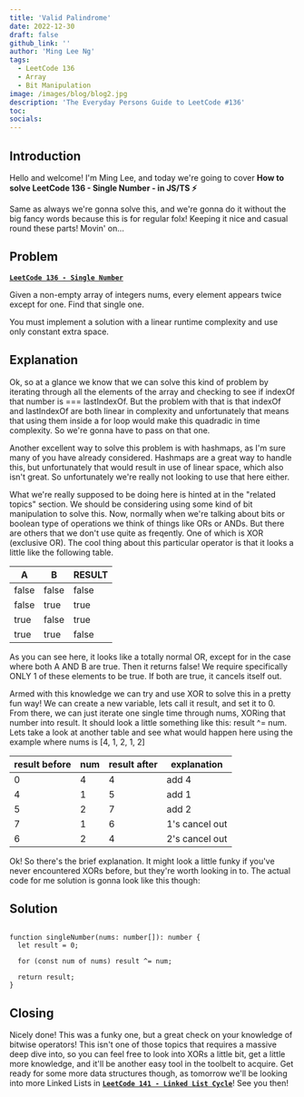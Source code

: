 ```yaml
---
title: 'Valid Palindrome'
date: 2022-12-30
draft: false
github_link: ''
author: 'Ming Lee Ng'
tags:
  - LeetCode 136
  - Array
  - Bit Manipulation
image: /images/blog/blog2.jpg
description: 'The Everyday Persons Guide to LeetCode #136'
toc:
socials:
---
```


## Introduction

Hello and welcome! I'm Ming Lee, and today we're going to cover **How to solve LeetCode 136 - Single Number - in JS/TS :zap:**

Same as always we're gonna solve this, and we're gonna do it without the big fancy words because this is for regular folx! Keeping it nice and casual
round these parts! Movin' on...

## Problem

<b><a href='https://leetcode.com/problems/single-number'>`LeetCode 136 - Single Number`</a></b>

Given a non-empty array of integers nums, every element appears twice except for one. Find that single one.

You must implement a solution with a linear runtime complexity and use only constant extra space.

## Explanation

Ok, so at a glance we know that we can solve this kind of problem by iterating through all the elements of the array and checking to see if indexOf
that number is === lastIndexOf. But the problem with that is that indexOf and lastIndexOf are both linear in complexity and unfortunately that means
that using them inside a for loop would make this quadradic in time complexity. So we're gonna have to pass on that one.

Another excellent way to solve this problem is with hashmaps, as I'm sure many of you have already considered. Hashmaps are a great way to handle
this, but unfortunately that would result in use of linear space, which also isn't great. So unfortunately we're really not looking to use that here
either.

What we're really supposed to be doing here is hinted at in the "related topics" section. We should be considering using some kind of bit manipulation
to solve this. Now, normally when we're talking about bits or boolean type of operations we think of things like ORs or ANDs. But there are others
that we don't use quite as freqently. One of which is XOR (exclusive OR). The cool thing about this particular operator is that it looks a little like
the following table.

| A     | B     | RESULT |
| ----- | ----- | ------ |
| false | false | false  |
| false | true  | true   |
| true  | false | true   |
| true  | true  | false  |

As you can see here, it looks like a totally normal OR, except for in the case where both A AND B are true. Then it returns false! We require
specifically ONLY 1 of these elements to be true. If both are true, it cancels itself out.

Armed with this knowledge we can try and use XOR to solve this in a pretty fun way! We can create a new variable, lets call it result, and set it
to 0. From there, we can just iterate one single time through nums, XORing that number into result. It should look a little something like this:
result ^= num. Lets take a look at another table and see what would happen here using the example where nums is [4, 1, 2, 1, 2]

| result before | num | result after | explanation    |
| ------------- | --- | ------------ | -------------- |
| 0             | 4   | 4            | add 4          |
| 4             | 1   | 5            | add 1          |
| 5             | 2   | 7            | add 2          |
| 7             | 1   | 6            | 1's cancel out |
| 6             | 2   | 4            | 2's cancel out |

Ok! So there's the brief explanation. It might look a little funky if you've never encountered XORs before, but they're worth looking in to. The
actual code for me solution is gonna look like this though:

## Solution

```

function singleNumber(nums: number[]): number {
  let result = 0;

  for (const num of nums) result ^= num;

  return result;
}

```

## Closing

Nicely done! This was a funky one, but a great check on your knowledge of bitwise operators! This isn't one of those topics that requires a massive
deep dive into, so you can feel free to look into XORs a little bit, get a little more knowledge, and it'll be another easy tool in the toolbelt to
acquire. Get ready for some more data structures though, as tomorrow we'll be looking into more Linked Lists in
<a href='../linkedlistcycle/'>**`LeetCode 141 - Linked List Cycle`**</a>! See you then!
